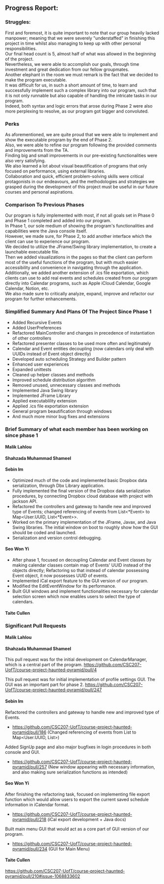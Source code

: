 ## Progress Report:


### Struggles:

First and foremost, it is quite important to note that our group heavily lacked manpower; meaning that we were severely "understaffed" in finishing this project in time whilst also managing to keep up with other personal responsibilities.\
Our final head count is 5, almost half of what was allowed in the beginning of the project.\
Nevertheless, we were able to accomplish our goals, through time investment and great dedication from our fellow groupmates.\
Another elephant in the room we must remark is the fact that we decided to make the program executable.\
It was difficult for us, in such a short amount of time, to learn and successfully implement such a complex library into our program, such that it is not only runnable but also capable of handling the intricate tasks in our program.\
Indeed, both syntax and logic errors that arose during Phase 2 were also more perplexing to resolve, as our program got bigger and convoluted.


### Perks

As aforementioned, we are quite proud that we were able to implement and show the executable program by the end of Phase 2.\
Also, we were able to refine our program following the provided comments and improvements from the TA.\
Finding big and small improvements in our pre-existing functionalities were also very satisfying.\
We also learned a lot about visual beautification of programs that only focused on performance, using external libraries.\
Collaboration and quick, efficient problem-solving skills were critical protagonists in our endeavours, and the methodologies and strategies we grasped during the development of this project must be useful in our future courses and personal aspirations.


### Comparison To Previous Phases

Our program is fully implemented with most, if not all goals set in Phase 0 and Phase 1 completed and added into our program.\
In Phase 1, our sole medium of showing the program's functionalities and capabilities were the Java console itself.\
However, we made sure, for Phase 2, to add another interface which the client can use to experience our program.\
We decided to utilize the JFrame/Swing library implementation, to create a launchable executable file.\
Then we added visualizations in the pages so that the client can perform most of the useful functions of the program, but with much easier accessibility and convenience in navigating through the application.\
Additionally, we added another extension of .ics file exportation, which clients can use to add real events and schedules created from our program directly into Calendar programs, such as Apple iCloud Calendar, Google Calendar, Notion, etc.\
We also made sure to critically analyze, expand, improve and refactor our program for further enhancements.


### Simplified Summary And Plans Of The Project Since Phase 1

- Added Recursive Events
- Added UserPreferences
- Refactored MainController and changes in precedence of instantiation of other controllers
- Refactored presenter classes to be used more often and legitimately
- Calendar and Event entities decoupling (now calendars only deal with UUIDs instead of Event object directly)
- Developed auto scheduling Strategy and Builder pattern
- Enhanced user experiences
- Expanded unittests
- Cleaned up helper classes and methods
- Improved schedule distribution algorithm
- Removed unused, unnecessary classes and methods
- Implemented Java Swing library
- Implemented JFrame Library
- Applied executablility extension
- Applied .ics file exportation extension
- General program beautification through windows
- And much more minor bug fixes and extensions


### Brief Summary of what each member has been working on since phase 1

#### Malik Lahlou

#### Shahzada Muhammad Shameel

#### Sebin Im

- Optimized much of the code and implemented basic Dropbox data serialization, through Dbx Library application.
- Fully implemented the final version of the Dropbox data serialization procedures, by connecting Dropbox cloud database with project with jackson API.
- Refactored the controllers and gateway to handle new and improved type of Events; changed referencing of events from List<*Event> to Map<User.UUID, List<*Event>>.
- Worked on the primary implementation of the JFrame, Javax, and Java Swing libraries. The initial window on boot to roughly show how the GUI should be coded and launched.
- Serialization and version control debugging.

#### Seo Won Yi

- After phase 1, focused on decoupling Calendar and Event classes by making calendar classes contain map of Events' UUID instead of the objects directly; Refactoring so that instead of calendar possessing Event object, it now possesses UUID of events.
- Implemented iCal export feature to the GUI version of our program.
- Modified the EditEventWindow for its performance.
- Built GUI windows and implement functionalities necessary for calendar selection screen which now enables users to select the type of calendars.

#### Taite Cullen


### Significant Pull Requests

#### Malik Lahlou

#### Shahzada Muhammad Shameel

This pull request was for the initial development on CalendarManager, which is a central part of the program.
https://github.com/CSC207-UofT/course-project-haunted-pyramid/pull/4

This pull request was for initial implementation of profile settings GUI. The GUI was an important part for phase 2.
https://github.com/CSC207-UofT/course-project-haunted-pyramid/pull/247


#### Sebin Im

Refactored the controllers and gateway to handle new and improved type of Events.
- https://github.com/CSC207-UofT/course-project-haunted-pyramid/pull/186
  (Changed referencing of events from List<Event> to Map<User.UUID, List<Event>>)

Added SignUp page and also major bugfixes in login procedures in both console and GUI.
- https://github.com/CSC207-UofT/course-project-haunted-pyramid/pull/257
  (New window appearing with necessary information, and also making sure serialization functions as intended)

#### Seo Won Yi

After finishing the refactoring task, focused on implementing file export function which would allow users to export the current saved schedule information in iCalendar format.
- https://github.com/CSC207-UofT/course-project-haunted-pyramid/pull/218
  (iCal export development + Java docs)

Built main menu GUI that would act as a core part of GUI version of our program.
- https://github.com/CSC207-UofT/course-project-haunted-pyramid/pull/234
  (GUI for Main Menu)

#### Taite Cullen

https://github.com/CSC207-UofT/course-project-haunted-pyramid/pull/210#issue-1068833602




